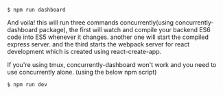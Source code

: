 ```
$ npm run dashboard
```
And voila!
this will run three commands concurrently(using concurrently-dashboard package), the first will watch and compile your backend ES6 code into ES5 whenever it changes. another one will start the compiled express server. and the third starts the webpack server for react development which is created using react-create-app.

If you're using tmux, concurrently-dashboard won't work and you need to use concurrently alone. (using the below npm script)
```
$ npm run dev
```



